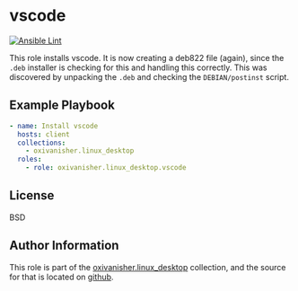 vscode
=======
[![Ansible Lint](https://github.com/oxivanisher/role-vscode/actions/workflows/ansible-lint.yml/badge.svg)](https://github.com/oxivanisher/role-vscode/actions/workflows/ansible-lint.yml)

This role installs vscode. It is now creating a deb822 file (again), since the `.deb` installer is checking for this and handling this correctly. This was discovered by unpacking the `.deb` and checking the `DEBIAN/postinst` script.

Example Playbook
----------------
```yaml
- name: Install vscode
  hosts: client
  collections:
    - oxivanisher.linux_desktop
  roles:
    - role: oxivanisher.linux_desktop.vscode
```

License
-------

BSD

Author Information
------------------

This role is part of the [oxivanisher.linux_desktop](https://galaxy.ansible.com/ui/repo/published/oxivanisher/linux_desktop/) collection, and the source for that is located on [github](https://github.com/oxivanisher/collection-linux_desktop).
